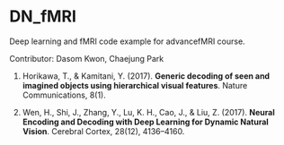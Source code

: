 # DN_fMRI
Deep learning and fMRI code example for advancefMRI course.

Contributor: Dasom Kwon, Chaejung Park

1. Horikawa, T., & Kamitani, Y. (2017). **Generic decoding of seen and imagined objects using hierarchical visual features**. Nature Communications, 8(1).

2. Wen, H., Shi, J., Zhang, Y., Lu, K. H., Cao, J., & Liu, Z. (2017). **Neural Encoding and Decoding with Deep Learning for Dynamic Natural Vision**. Cerebral Cortex, 28(12), 4136–4160.
